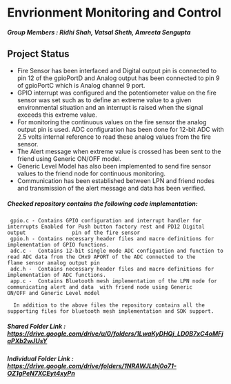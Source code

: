 # Envrionment Monitoring and Control

##### Group Members : Ridhi Shah, Vatsal Sheth, Amreeta Sengupta

## Project Status 

   - Fire Sensor has been interfaced and Digital output pin is connected to pin 12 of the gpioPortD  and Analog output has been              connected to pin 9 of gpioPortC which is Analog channel 9 port.    
   - GPIO interrupt was configured and the potentiometer value on the fire sensor was set such as to define an extreme value to a given     environmental situation and an interrupt is raised when the signal exceeds this extreme value. 
   - For monitoring the continuous values on the fire sensor the analog output pin is used. ADC configuration has been done for 12-bit        ADC with 2.5 volts internal reference to read these analog values from the fire sensor. 
   - The Alert message when extreme value is crossed has been sent to the friend using Generic ON/OFF model. 
   - Generic Level Model has also been implemented to send fire sensor values to the friend node for continuous monitoring.
   - Communication has been established between LPN and friend nodes and transmission of the alert message and data has been verified.


##### Checked repository contains the following code implementation:
     
     gpio.c - Contains GPIO configuration and interrupt handler for interrupts Enabled for Push button factory rest and PD12 Digital output               pin of the fire sensor
     gpio.h - Contains necessary header files and macro definitions for implementation of GPIO functions. 
     adc.c -  Contains 12-bit single mode ADC configuation and function to read ADC data from the CHx9 APORT of the ADC connected to the                 flame sensor analog output pin
     adc.h -  Contains necessary header files and macro definitions for implementation of ADC functions. 
     app.c -  Contains Bluetooth mesh implementation of the LPN node for communicating alert and data  with friend node using Generic                      ON/OFF and Generic Level model
     
      In addition to the above files the repository contains all the supporting files for bluetooth mesh implementation and SDK support. 


##### Shared Folder Link : https://drive.google.com/drive/u/0/folders/1LwaKyDHQj_LD0B7xC4oMFjqPXb2wJUsY

##### Individual Folder Link : https://drive.google.com/drive/folders/1NRAWJLthj0o71-OZ1gPeN7XCEyt4xyPn
